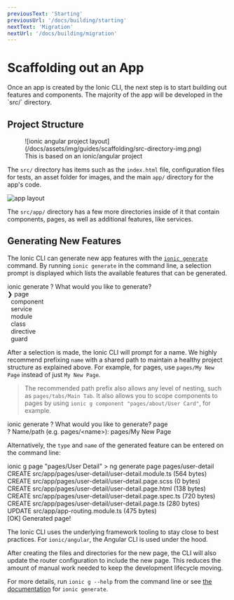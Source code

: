 ```yaml
---
previousText: 'Starting'
previousUrl: '/docs/building/starting'
nextText: 'Migration'
nextUrl: '/docs/building/migration'
---
```


# Scaffolding out an App

<p class="intro" markdown="1">
Once an app is created by the Ionic CLI, the next step is to start building out features and components. The majority of the app will be developed in the `src/` directory.
</p>

## Project Structure

<figure>
![ionic angular project layout](/docs/assets/img/guides/scaffolding/src-directory-img.png)
<figcaption>This is based on an ionic/angular project</figcaption>
</figure>

The `src/` directory has items such as the `index.html` file, configuration files for tests, an asset folder for images, and the main `app/` directory for the app's code.

![app layout](/docs/assets/img/guides/scaffolding/src-directory-app-img.png)

The `src/app/` directory has a few more directories inside of it that contain components, pages, as well as additional features, like services.

## Generating New Features

The Ionic CLI can generate new app features with the [`ionic generate`](/docs/cli/generate) command. By running `ionic generate` in the command line, a selection prompt is displayed which lists the available features that can be generated.

<command-line>
    <command-prompt>ionic generate</command-prompt>
    <command-output>
        <span class="green">?</span> <span class="bold">What would you like to generate?</span>
        <br />
        <span class="cyan bold">❯ page</span>
        <br />
        &nbsp;&nbsp;component
        <br />
        &nbsp;&nbsp;service
        <br />
        &nbsp;&nbsp;module
        <br />
        &nbsp;&nbsp;class
        <br />
        &nbsp;&nbsp;directive
        <br />
        &nbsp;&nbsp;guard
    </command-output>
</command-line>

After a selection is made, the Ionic CLI will prompt for a name. We highly recommend prefixing `name` with a shared path to maintain a healthy project structure as explained above. For example, for pages, use `pages/My New Page` instead of just `My New Page`.

> The recommended path prefix also allows any level of nesting, such as `pages/tabs/Main Tab`. It also allows you to scope components to pages by using `ionic g component "pages/about/User Card"`, for example.

<command-line>
    <command-prompt>ionic generate</command-prompt>
    <command-output>
        <span class="green">?</span> <span class="bold">What would you like to generate? <span class="cyan">page</span></span>
        <br />
        <span class="green">?</span> <span class="bold">Name/path (e.g. <span class="green">pages/&lt;name&gt;</span>):</span> pages/My New Page
    </command-output>
    <command-cursor></command-cursor>
</command-line>

Alternatively, the `type` and `name` of the generated feature can be entered on the command line:

<command-line>
    <command-prompt>ionic g page "pages/User Detail"</command-prompt>
    <command-output>
        &gt; <span class="green">ng generate page pages/user-detail</span>
        <br />
        <span class="green">CREATE</span> src/app/pages/user-detail/user-detail.module.ts (564 bytes)
        <br />
        <span class="green">CREATE</span> src/app/pages/user-detail/user-detail.page.scss (0 bytes)
        <br />
        <span class="green">CREATE</span> src/app/pages/user-detail/user-detail.page.html (138 bytes)
        <br />
        <span class="green">CREATE</span> src/app/pages/user-detail/user-detail.page.spec.ts (720 bytes)
        <br />
        <span class="green">CREATE</span> src/app/pages/user-detail/user-detail.page.ts (280 bytes)
        <br />
        <span class="bold">UPDATE</span> src/app/app-routing.module.ts (475 bytes)
        <br />
        [<span class="green bold">OK</span>] Generated page!
    </command-output>
</command-line>

The Ionic CLI uses the underlying framework tooling to stay close to best practices. For `ionic/angular`, the Angular CLI is used under the hood.

After creating the files and directories for the new page, the CLI will also update the router configuration to include the new page. This reduces the amount of manual work needed to keep the development lifecycle moving.

For more details, run `ionic g --help` from the command line or see [the documentation](/docs/cli/generate) for `ionic generate`.
